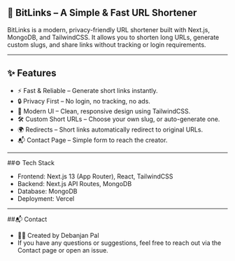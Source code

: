## 🔗 BitLinks – A Simple & Fast URL Shortener

BitLinks is a modern, privacy-friendly URL shortener built with Next.js, MongoDB, and TailwindCSS.
It allows you to shorten long URLs, generate custom slugs, and share links without tracking or login requirements.

---

## ✨ Features

- ⚡ Fast & Reliable – Generate short links instantly.
- 🔒 Privacy First – No login, no tracking, no ads.
- 🎨 Modern UI – Clean, responsive design using TailwindCSS.
- 🛠️ Custom Short URLs – Choose your own slug, or auto-generate one.
- 🌍 Redirects – Short links automatically redirect to original URLs.
- 📬 Contact Page – Simple form to reach the creator.

---

##⚙️ Tech Stack

- Frontend: Next.js 13 (App Router), React, TailwindCSS
- Backend: Next.js API Routes, MongoDB
- Database: MongoDB
- Deployment: Vercel

---

##📬 Contact

- 👨‍💻 Created by Debanjan Pal
- If you have any questions or suggestions, feel free to reach out via the Contact page or open an issue.
